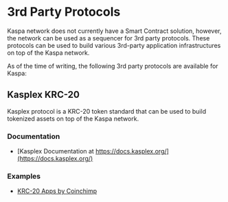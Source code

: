 # 3rd Party Protocols

Kaspa network does not currently have a Smart Contract solution, however, the network can be used as a sequencer for 3rd party protocols. These protocols can be used to build various 3rd-party application infrastructures on top of the Kaspa network.

As of the time of writing, the following 3rd party protocols are available for Kaspa:

## Kasplex KRC-20

Kasplex protocol is a KRC-20 token standard that can be used to build tokenized assets on top of the Kaspa network.

### Documentation

- [Kasplex Documentation at https://docs.kasplex.org/](https://docs.kasplex.org/)

### Examples

- [KRC-20 Apps by Coinchimp](https://github.com/coinchimp/kaspa-krc20-apps/)

